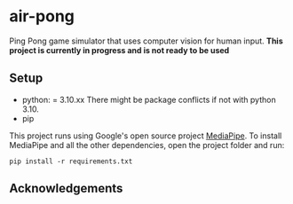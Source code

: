 # air-pong

Ping Pong game simulator that uses computer vision for human input.
__This project is currently in progress and is not ready to be used__

## Setup
* python: = 3.10.xx
There might be package conflicts if not with python 3.10.
* pip

This project runs using Google's open source project [MediaPipe](https://ai.google.dev/edge/mediapipe/solutions/guide).
To install MediaPipe and all the other dependencies, open the project folder and run:

```
pip install -r requirements.txt
```

## Acknowledgements
